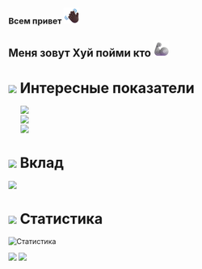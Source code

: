 ### Всем привет <img src='https://github.com/microsoft/fluentui-emoji/blob/main/assets/Waving%20hand/Dark/3D/waving_hand_3d_dark.png' style='height: 32px; width: auto;'>

## Меня зовут Хуй пойми кто <img src='https://github.com/microsoft/fluentui-emoji/blob/main/assets/Mechanical%20arm/3D/mechanical_arm_3d.png' style='height: 32px; width: auto;'>

  <h1><img src='https://www.svgrepo.com/show/501820/pin.svg' style='height: 32px; width: auto;'> Интересные показатели</h1></summary>
  <ul>
    <div><img src="https://github-readme-stats.vercel.app/api?username=xzxcasd&count_private=true&include_all_commits=true&show_icons=true&hide_border=true&theme=radical"/></div>
    <div><img src="https://github-readme-stats.vercel.app/api/top-langs/?username=xzxcasd&langs_count=8&layout=compact&hide_border=true&card_width=445&theme=merko&count_private=true"/></div>
    <div><img src="http://github-readme-streak-stats.herokuapp.com?user=xzxcasd&theme=merko&hide_border=true&count_private=true"></div>
  </ul>
</details>
  <h1><img src='https://www.svgrepo.com/show/501820/pin.svg' style='height: 32px; width: auto;'>  Вклад</h1></summary>

![](https://raw.githubusercontent.com/xzxcasd/icons/aee695fe7fa3847ddfb248d402725ccbb9609239/icons/toxi-contribution-grid-dark.svg)
  <h1><img src='https://www.svgrepo.com/show/501820/pin.svg' style='height: 32px; width: auto;'>  Статистика</h1></summary>

![Статистика](https://github-readme-activity-graph.vercel.app/graph?username=xzxcasd&theme=github)

![](https://komarev.com/ghpvc/?username=xzxcasd&color=BC8BFD&style=flat-square)
![](https://hit.yhype.me/github/profile?user_id=65571116)
